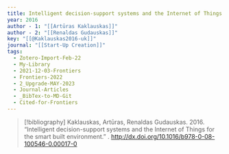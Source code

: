 ```yaml
---
title: Intelligent decision-support systems and the Internet of Things for the smart built environment
year: 2016
author - 1: "[[Artūras Kaklauskas]]"
author - 2: "[[Renaldas Gudauskas]]"
key: "[[@Kaklauskas2016-uk]]"
journal: "[[Start-Up Creation]]"
tags:
  - Zotero-Import-Feb-22
  - My-Library
  - 2021-12-03-Frontiers
  - Frontiers-2022
  - 2_Upgrade-MAY-2023
  - Journal-Articles
  - _BibTex-to-MD-Git
  - Cited-for-Frontiers
---
```


> [!bibliography]
> Kaklauskas, Artūras, Renaldas Gudauskas. 2016. “Intelligent decision-support systems and the Internet of Things for the smart built environment.” . http://dx.doi.org/10.1016/b978-0-08-100546-0.00017-0